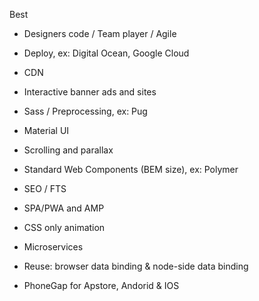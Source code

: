 
Best

- Designers code / Team player / Agile
- Deploy, ex: Digital Ocean, Google Cloud
- CDN

- Interactive banner ads and sites
- Sass / Preprocessing, ex: Pug
- Material UI
- Scrolling and parallax

- Standard Web Components (BEM size), ex: Polymer
- SEO / FTS
- SPA/PWA and AMP

- CSS only animation
- Microservices
- Reuse: browser data binding & node-side data binding

- PhoneGap for Apstore, Andorid & IOS
